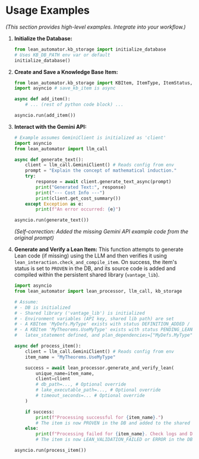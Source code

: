# Usage Examples

*(This section provides high-level examples. Integrate into your workflow.)*

1.  **Initialize the Database:**
    ```python
    from lean_automator.kb_storage import initialize_database
    # Uses KB_DB_PATH env var or default
    initialize_database()
    ```

2.  **Create and Save a Knowledge Base Item:**
    ```python
    from lean_automator.kb_storage import KBItem, ItemType, ItemStatus, save_kb_item
    import asyncio # save_kb_item is async

    async def add_item():
        # ... (rest of python code block) ...

    asyncio.run(add_item())
    ```

3.  **Interact with the Gemini API:**
    ```python
    # Example assumes GeminiClient is initialized as 'client'
    import asyncio
    from lean_automator import llm_call

    async def generate_text():
        client = llm_call.GeminiClient() # Reads config from env
        prompt = "Explain the concept of mathematical induction."
        try:
            response = await client.generate_text_async(prompt)
            print("Generated Text:", response)
            print("--- Cost Info ---")
            print(client.get_cost_summary())
        except Exception as e:
            print(f"An error occurred: {e}")

    asyncio.run(generate_text())

    ```
    *(Self-correction: Added the missing Gemini API example code from the original prompt)*


4.  **Generate and Verify a Lean Item:**
    This function attempts to generate Lean code (if missing) using the LLM and then verifies it using `lean_interaction.check_and_compile_item`. On success, the item's status is set to `PROVEN` in the DB, and its source code is added and compiled within the persistent shared library (`vantage_lib`).
    ```python
    import asyncio
    from lean_automator import lean_processor, llm_call, kb_storage

    # Assume:
    # - DB is initialized
    # - Shared library ('vantage_lib') is initialized
    # - Environment variables (API key, shared lib path) are set
    # - A KBItem 'MyDefs.MyType' exists with status DEFINITION_ADDED / PROVEN
    # - A KBItem 'MyTheorems.UseMyType' exists with status PENDING_LEAN,
    #   latex_statement defined, and plan_dependencies=["MyDefs.MyType"]

    async def process_item():
        client = llm_call.GeminiClient() # Reads config from env
        item_name = "MyTheorems.UseMyType"

        success = await lean_processor.generate_and_verify_lean(
            unique_name=item_name,
            client=client
            # db_path=..., # Optional override
            # lake_executable_path=..., # Optional override
            # timeout_seconds=... # Optional override
        )

        if success:
            print(f"Processing successful for {item_name}.")
            # The item is now PROVEN in the DB and added to the shared library
        else:
            print(f"Processing failed for {item_name}. Check logs and DB for error details.")
            # The item is now LEAN_VALIDATION_FAILED or ERROR in the DB

    asyncio.run(process_item())
    ```